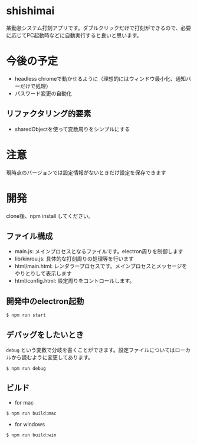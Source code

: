 # shishimai

某勤怠システム打刻アプリです。ダブルクリックだけで打刻ができるので、必要に応じてPC起動時などに自動実行すると良いと思います。

# 今後の予定

- headless chromeで動かせるように（理想的にはウィンドウ最小化、通知バーだけで処理）
- パスワード変更の自動化

## リファクタリング的要素

- sharedObjectを使って変数周りをシンプルにする

# 注意

現時点のバージョンでは設定情報がないときだけ設定を保存できます

# 開発

clone後、npm install してください。

## ファイル構成

- main.js: メインプロセスとなるファイルです。electron周りを制御します
- lib/kinrou.js: 具体的な打刻周りの処理等を行います
- html/main.html: レンダラープロセスです。メインプロセスとメッセージをやりとりして表示します
- html/config.html: 設定周りをコントロールします。

## 開発中のelectron起動

```
$ npm run start
```

## デバッグをしたいとき

`debug` という変数で分岐を書くことができます。設定ファイルについてはローカルから読むように変更してあります。

```
$ npm run debug
```

## ビルド

- for mac

```
$ npm run build:mac
```

- for windows

```
$ npm run build:win
```
